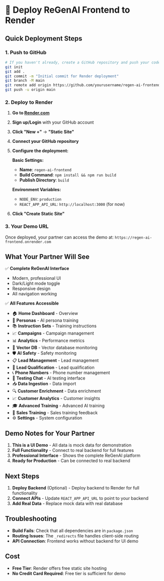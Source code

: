 # 🚀 Deploy ReGenAI Frontend to Render

## Quick Deployment Steps

### 1. Push to GitHub
```bash
# If you haven't already, create a GitHub repository and push your code
git init
git add .
git commit -m "Initial commit for Render deployment"
git branch -M main
git remote add origin https://github.com/yourusername/regen-ai-frontend.git
git push -u origin main
```

### 2. Deploy to Render

1. **Go to [Render.com](https://render.com)**
2. **Sign up/Login** with your GitHub account
3. **Click "New +"** → **"Static Site"**
4. **Connect your GitHub repository**
5. **Configure the deployment:**

   **Basic Settings:**
   - **Name**: `regen-ai-frontend`
   - **Build Command**: `npm install && npm run build`
   - **Publish Directory**: `build`

   **Environment Variables:**
   - `NODE_ENV`: `production`
   - `REACT_APP_API_URL`: `http://localhost:3000` (for now)

6. **Click "Create Static Site"**

### 3. Your Demo URL
Once deployed, your partner can access the demo at:
`https://regen-ai-frontend.onrender.com`

## What Your Partner Will See

✅ **Complete ReGenAI Interface**
- Modern, professional UI
- Dark/Light mode toggle
- Responsive design
- All navigation working

✅ **All Features Accessible**
- 🏠 **Home Dashboard** - Overview
- 👤 **Personas** - AI persona training
- 📚 **Instruction Sets** - Training instructions
- 📈 **Campaigns** - Campaign management
- 📊 **Analytics** - Performance metrics
- 🧠 **Vector DB** - Vector database monitoring
- 🛡️ **AI Safety** - Safety monitoring
- 📋 **Lead Management** - Lead management
- 🎯 **Lead Qualification** - Lead qualification
- 📞 **Phone Numbers** - Phone number management
- 💬 **Testing Chat** - AI testing interface
- 📥 **Data Ingestion** - Data import
- 🔍 **Customer Enrichment** - Data enrichment
- 📈 **Customer Analytics** - Customer insights
- 🎓 **Advanced Training** - Advanced AI training
- 🔄 **Sales Training** - Sales training feedback
- ⚙️ **Settings** - System configuration

## Demo Notes for Your Partner

1. **This is a UI Demo** - All data is mock data for demonstration
2. **Full Functionality** - Connect to real backend for full features
3. **Professional Interface** - Shows the complete ReGenAI platform
4. **Ready for Production** - Can be connected to real backend

## Next Steps

1. **Deploy Backend** (Optional) - Deploy backend to Render for full functionality
2. **Connect APIs** - Update `REACT_APP_API_URL` to point to your backend
3. **Add Real Data** - Replace mock data with real database

## Troubleshooting

- **Build Fails**: Check that all dependencies are in `package.json`
- **Routing Issues**: The `_redirects` file handles client-side routing
- **API Connection**: Frontend works without backend for UI demo

## Cost
- **Free Tier**: Render offers free static site hosting
- **No Credit Card Required**: Free tier is sufficient for demo 